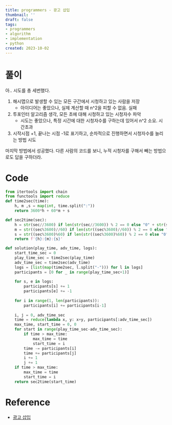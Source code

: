 ```yaml
---
title: programmers - 광고 삽입
thumbnail: ''
draft: false
tags:
- programmers
- algorithm
- implementation
- python
created: 2023-10-02
---
```


# 풀이

아.. 시도를 총 세번했다.

1. 해시맵으로 발생할 수 있는 모든 구간에서 시청하고 있는 사람을 저장
   * 아이디어는 좋았으나, 실제 계산할 때 n^2을 피할 수 없음. 실패
1. 투포인터 알고리즘 생각, 모든 초에 대해 시청하고 있는 시청자수 파악
   * 시도는 좋았으나, 특정 시간에 대한 시청자수를 구하는데 있어서 n^2 소요. 시간초과
1. 시작시점 +1, 끝나는 시점 -1로 표기하고, 순차적으로 진행하면서 시청자수를 늘리는 방법 시도

마지막 방법에서 성공했다. 다른 사람의 코드를 보니, 누적 시청자를 구해서 빼는 방법으로도 답을 구하더라.

# Code

````python
from itertools import chain
from functools import reduce
def time2sec(time):
    h, m ,s = map(int, time.split(":"))
    return 3600*h + 60*m + s

def sec2time(sec):
    h = str(sec//3600) if len(str(sec//3600)) % 2 == 0 else "0" + str(sec//3600)
    m = str((sec%3600)//60) if len(str((sec%3600)//60)) % 2 == 0 else "0" + str((sec%3600)//60)
    s = str((sec%3600)%60) if len(str((sec%3600)%60)) % 2 == 0 else "0" + str((sec%3600)%60)
    return f'{h}:{m}:{s}'

def solution(play_time, adv_time, logs):
    start_time_sec = 0
    play_time_sec = time2sec(play_time)
    adv_time_sec = time2sec(adv_time)
    logs = [list(map(time2sec, l.split("-"))) for l in logs]
    participants = [0 for _ in range(play_time_sec+1)]
    
    for s, e in logs:
        participants[s] += 1
        participants[e] += -1
    
    for i in range(1, len(participants)):
        participants[i] += participants[i-1]
    
    i, j = 0, adv_time_sec
    time = reduce(lambda x, y: x+y, participants[:adv_time_sec])
    max_time, start_time = 0, 0
    for start in range(play_time_sec-adv_time_sec):
        if time > max_time:
            max_time = time
            start_time = i
        time -= participants[i]
        time += participants[j]
        i += 1
        j += 1
    if time > max_time:
        max_time = time
        start_time = i
    return sec2time(start_time)
````

# Reference

* [광고 삽입](https://programmers.co.kr/learn/courses/30/lessons/72414#)
